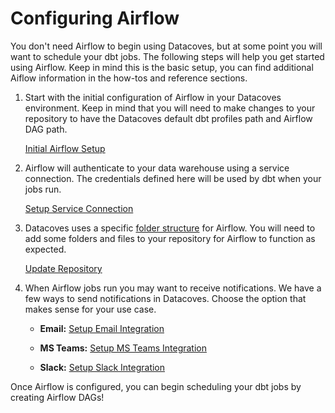 # Configuring Airflow
You don't need Airflow to begin using Datacoves, but at some point you will want to schedule your dbt jobs. The following steps will help you get started using Airflow. Keep in mind this is the basic setup, you can find additional Aiflow information in the how-tos and reference sections. 

1. Start with the initial configuration of Airflow in your Datacoves environment. Keep in mind that you will need to make changes to your repository to have the Datacoves default dbt  profiles path and Airflow DAG path.

    [Initial Airflow Setup](how-tos/airflow/initial-setup)

2. Airflow will authenticate to your data warehouse using a service connection. The credentials defined here will be used by dbt when your jobs run.

    [Setup Service Connection](how-tos/datacoves/how_to_service_connections.md)

3. Datacoves uses a specific [folder structure](explanation/best-practices/datacoves/folder-structure.md) for Airflow. You will need to add some folders and files to your repository for Airflow to function as expected. 

    [Update Repository](getting-started/Admin/configure-repository.md)

4. When Airflow jobs run you may want to receive notifications. We have a few ways to send notifications in Datacoves. Choose the option that makes sense for your use case.

    - **Email:** [Setup Email Integration](how-tos/airflow/send-emails)

    - **MS Teams:** [Setup MS Teams Integration](how-tos/airflow/send-ms-teams-notifications)

    - **Slack:** [Setup Slack Integration](how-tos/airflow/send-slack-notifications)

Once Airflow is configured, you can begin scheduling your dbt jobs by creating Airflow DAGs!
